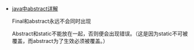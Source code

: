  - [java中abstract详解](http://www.cnblogs.com/suneryong/p/3571362.html)
    
    Final和abstract永远不会同时出现
    
    Abstract和static不能放在一起，否则便会出现错误。（这是因为static不可被覆盖，而abstract为了生效必须被覆盖。）